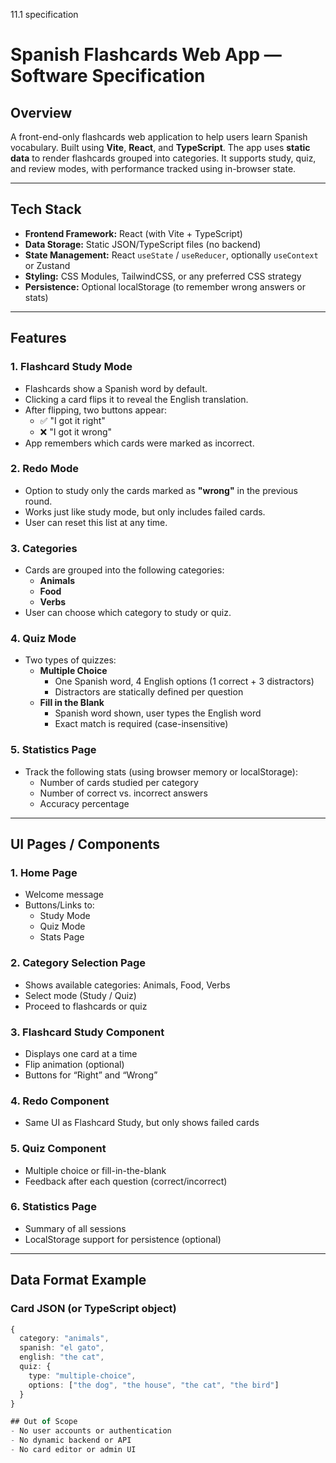 11.1 specification

# Spanish Flashcards Web App — Software Specification

## Overview

A front-end-only flashcards web application to help users learn Spanish vocabulary. Built using **Vite**, **React**, and **TypeScript**. The app uses **static data** to render flashcards grouped into categories. It supports study, quiz, and review modes, with performance tracked using in-browser state.

---

## Tech Stack

- **Frontend Framework:** React (with Vite + TypeScript)
- **Data Storage:** Static JSON/TypeScript files (no backend)
- **State Management:** React `useState` / `useReducer`, optionally `useContext` or Zustand
- **Styling:** CSS Modules, TailwindCSS, or any preferred CSS strategy
- **Persistence:** Optional localStorage (to remember wrong answers or stats)

---

## Features

### 1. Flashcard Study Mode

- Flashcards show a Spanish word by default.
- Clicking a card flips it to reveal the English translation.
- After flipping, two buttons appear:
  - ✅ "I got it right"
  - ❌ "I got it wrong"
- App remembers which cards were marked as incorrect.

### 2. Redo Mode

- Option to study only the cards marked as **"wrong"** in the previous round.
- Works just like study mode, but only includes failed cards.
- User can reset this list at any time.

### 3. Categories

- Cards are grouped into the following categories:
  - **Animals**
  - **Food**
  - **Verbs**
- User can choose which category to study or quiz.

### 4. Quiz Mode

- Two types of quizzes:
  - **Multiple Choice**
    - One Spanish word, 4 English options (1 correct + 3 distractors)
    - Distractors are statically defined per question
  - **Fill in the Blank**
    - Spanish word shown, user types the English word
    - Exact match is required (case-insensitive)

### 5. Statistics Page

- Track the following stats (using browser memory or localStorage):
  - Number of cards studied per category
  - Number of correct vs. incorrect answers
  - Accuracy percentage

---

## UI Pages / Components

### 1. Home Page

- Welcome message
- Buttons/Links to:
  - Study Mode
  - Quiz Mode
  - Stats Page

### 2. Category Selection Page

- Shows available categories: Animals, Food, Verbs
- Select mode (Study / Quiz)
- Proceed to flashcards or quiz

### 3. Flashcard Study Component

- Displays one card at a time
- Flip animation (optional)
- Buttons for “Right” and “Wrong”

### 4. Redo Component

- Same UI as Flashcard Study, but only shows failed cards

### 5. Quiz Component

- Multiple choice or fill-in-the-blank
- Feedback after each question (correct/incorrect)

### 6. Statistics Page

- Summary of all sessions
- LocalStorage support for persistence (optional)

---

## Data Format Example

### Card JSON (or TypeScript object)

```ts
{
  category: "animals",
  spanish: "el gato",
  english: "the cat",
  quiz: {
    type: "multiple-choice",
    options: ["the dog", "the house", "the cat", "the bird"]
  }
}

## Out of Scope
- No user accounts or authentication
- No dynamic backend or API
- No card editor or admin UI
```

